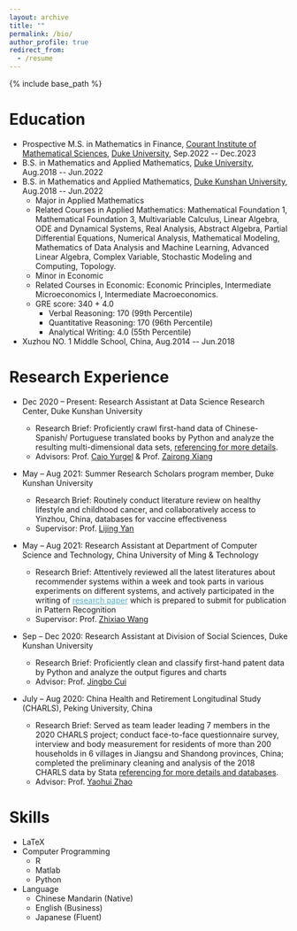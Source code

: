 ```yaml
---
layout: archive
title: ""
permalink: /bio/
author_profile: true
redirect_from:
  - /resume
---
```


{% include base_path %}

Education
======
* Prospective M.S. in Mathematics in Finance, [Courant Institute of Mathematical Sciences](https://cims.nyu.edu), [Duke University](https://www.nyu.edu), Sep.2022 -- Dec.2023
* B.S. in Mathematics and Applied Mathematics, [Duke University](https://duke.edu), Aug.2018 -- Jun.2022
* B.S. in Mathematics and Applied Mathematics, [Duke Kunshan University](https://dukekunshan.edu.cn), Aug.2018 -- Jun.2022
  * Major in Applied Mathematics
  * Related Courses in Applied Mathematics: Mathematical Foundation 1, Mathematical Foundation 3, Multivariable Calculus, Linear Algebra, ODE and Dynamical Systems, Real Analysis, Abstract Algebra, Partial Differential Equations, Numerical Analysis, Mathematical Modeling, Mathematics of Data Analysis and Machine Learning, Advanced Linear Algebra, Complex Variable, Stochastic Modeling and Computing, Topology.
  * Minor in Economic
  * Related Courses in Economic: Economic Principles, Intermediate Microeconomics I, Intermediate Macroeconomics.
  * GRE score: 340 + 4.0
    * Verbal Reasoning: 170 (99th Percentile)
    * Quantitative Reasoning: 170 (96th Percentile)
    * Analytical Writing: 4.0 (55th Percentile)
* Xuzhou NO. 1 Middle School, China, Aug.2014 -- Jun.2018


Research Experience
======
* Dec 2020 – Present: Research Assistant at Data Science Research Center, Duke Kunshan University
  * Research Brief: Proficiently crawl first-hand data of Chinese-Spanish/ Portuguese translated books by Python and analyze the resulting multi-dimensional data sets, [referencing for more details](https://dukekunshan.edu.cn/en/news/four-faculty-members-receive-funds-datax-project).
  * Advisors: Prof. [Caio Yurgel](https://dukekunshan.edu.cn/en/iapse/people/yurgel-caio-ph-d) & Prof. [Zairong Xiang](https://dukekunshan.edu.cn/en/iapse/people/xiang-zairong-phd)

* May – Aug 2021: Summer Research Scholars program member, Duke Kunshan University
  * Research Brief: Routinely conduct literature review on healthy lifestyle and childhood cancer, and collaboratively access to Yinzhou, China, databases for vaccine effectiveness
  * Supervisor: Prof. [Lijing Yan](https://dukekunshan.edu.cn/en/research/faculty/lijing-yan)

* May – Aug 2021: Research Assistant at Department of Computer Science and Technology, China University of Ming & Technology
  * Research Brief: Attentively reviewed all the latest literatures about recommender systems within a week and took parts in various experiments on different systems, and actively participated in the writing of <A href="https://YRPan1999.github.io/publications/A_Weighted_Symmetric_Graph_Embedding_Approach_for_Link_Prediction_in_Undirected_Graphs.pdf" style="color: #52adc8; text-decoration=underline">research paper</A> which is prepared to submit for publication in Pattern Recognition
  * Supervisor: Prof. [Zhixiao Wang](http://cs.cumt.edu.cn/info/1016/1062.htm)

* Sep – Dec 2020:	Research Assistant at Division of Social Sciences, Duke Kunshan University
  * Research Brief: Proficiently clean and classify first-hand patent data by Python and analyze the output figures and charts
  * Advisor: Prof. [Jingbo Cui](https://dukekunshan.edu.cn/en/iapse/people/cui-jingbo-phd)

* July – Aug 2020: China Health and Retirement Longitudinal Study (CHARLS), Peking University, China
  * Research Brief: Served as team leader leading 7 members in the 2020 CHARLS project; conduct face-to-face questionnaire survey, interview and body measurement for residents of more than 200 households in 6 villages in Jiangsu and Shandong provinces, China; completed the preliminary cleaning and analysis of the 2018 CHARLS data by Stata [referencing for more details and databases](https://opendata.pku.edu.cn/dataverse/CHARLS).
  * Advisor: Prof. [Yaohui Zhao](https://en.nsd.pku.edu.cn/faculty/fulltime/z/239576.htm)


Skills
======
* LaTeX
* Computer Programming
  * R
  * Matlab
  * Python
* Language
  * Chinese Mandarin (Native)
  * English (Business)
  * Japanese (Fluent)
